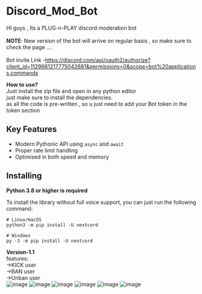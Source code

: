 # Discord_Mod_Bot
HI guys , Its a PLUG-n-PLAY discord moderation bot <br>
<br>
**NOTE**:  New version of the bot will arrive on regular basis , so make sure to check the page ....<br>
<br>
Bot invite Link -https://discord.com/api/oauth2/authorize?client_id=1129661217775042681&permissions=0&scope=bot%20applications.commands

**How to use?**<br>
Just install the zip file and open in any python editor<br>
just make sure to install the dependencies.<br>
as all the code is pre-written , so u just need to add your Bot token in the token section<br>



Key Features
-------------

- Modern Pythonic API using ``async`` and ``await``
- Proper rate limit handling
- Optimised in both speed and memory

Installing
----------

**Python 3.8 or higher is required**

To install the library without full voice support, you can just run the following command:



    # Linux/macOS
    python3 -m pip install -U nextcord

    # Windows
    py -3 -m pip install -U nextcord
    
**Version-1.1**<br>
features:<br>
->KICK user<br>
->BAN user<br>
->Unban user<br>
![image](https://github.com/PraneetBose/Discord_Mod_Bot/assets/94593299/d037a72d-7084-407c-bccd-09ffcc62ca62)
![image](https://github.com/PraneetBose/Discord_Mod_Bot/assets/94593299/f9822135-c4da-40f7-8d9d-5fa7f61c63bf)
![image](https://github.com/PraneetBose/Discord_Mod_Bot/assets/94593299/4b717bdf-5948-454e-9bd0-e58920663ac4)
![image](https://github.com/PraneetBose/Discord_Mod_Bot/assets/94593299/e3a1a545-923a-4630-97b8-0d9dff23f770)
![image](https://github.com/PraneetBose/Discord_Mod_Bot/assets/94593299/8b2230a8-b1a7-446b-b8f1-4d41859eb61a)
![image](https://github.com/PraneetBose/Discord_Mod_Bot/assets/94593299/afaabc7b-a192-49c0-81ba-e83ce513eece)



